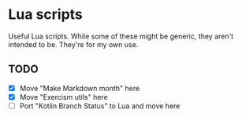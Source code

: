 # Lua scripts

Useful Lua scripts. While some of these might be generic, they aren't intended to be. They're for my own use.

## TODO

- [x] Move "Make Markdown month" here
- [x] Move "Exercism utils" here
- [ ] Port "Kotlin Branch Status" to Lua and move here
